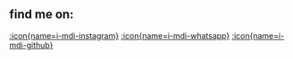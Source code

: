 
## find me on:

[:icon{name=i-mdi-instagram}](https://instagram.com/woutervernaillen)  [:icon{name=i-mdi-whatsapp}](https://wa.me/+32473344656) [:icon{name=i-mdi-github}](https://github.com/vernaillen)
